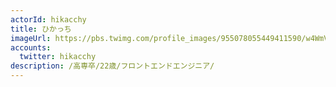 ```yaml
---
actorId: hikacchy
title: ひかっち
imageUrl: https://pbs.twimg.com/profile_images/955078055449411590/w4WmVVYG_200x200.jpg
accounts:
  twitter: hikacchy
description: /高専卒/22歳/フロントエンドエンジニア/
---
```

